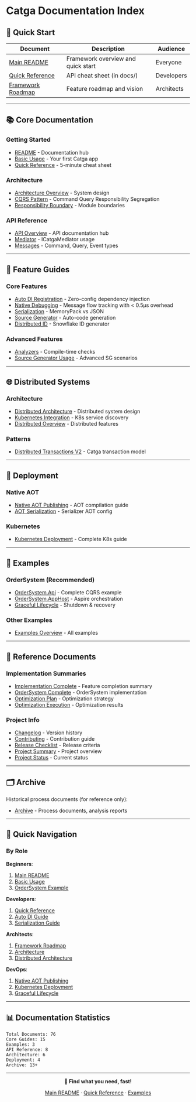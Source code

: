 # Catga Documentation Index

## 🚀 Quick Start

| Document | Description | Audience |
|----------|-------------|----------|
| [Main README](../README.md) | Framework overview and quick start | Everyone |
| [Quick Reference](QUICK-REFERENCE.md) | API cheat sheet (in docs/) | Developers |
| [Framework Roadmap](FRAMEWORK-ROADMAP.md) | Feature roadmap and vision | Architects |

---

## 📚 Core Documentation

### Getting Started
- [README](README.md) - Documentation hub
- [Basic Usage](examples/basic-usage.md) - Your first Catga app
- [Quick Reference](QUICK-REFERENCE.md) - 5-minute cheat sheet

### Architecture
- [Architecture Overview](architecture/ARCHITECTURE.md) - System design
- [CQRS Pattern](architecture/cqrs.md) - Command Query Responsibility Segregation
- [Responsibility Boundary](architecture/RESPONSIBILITY-BOUNDARY.md) - Module boundaries

### API Reference
- [API Overview](api/README.md) - API documentation hub
- [Mediator](api/mediator.md) - ICatgaMediator usage
- [Messages](api/messages.md) - Command, Query, Event types

---

## 🎯 Feature Guides

### Core Features
- [Auto DI Registration](guides/auto-di-registration.md) - Zero-config dependency injection
- [Native Debugging](DEBUGGING-PLAN.md) - Message flow tracking with < 0.5μs overhead
- [Serialization](guides/serialization.md) - MemoryPack vs JSON
- [Source Generator](guides/source-generator.md) - Auto-code generation
- [Distributed ID](guides/distributed-id.md) - Snowflake ID generator

### Advanced Features
- [Analyzers](guides/analyzers.md) - Compile-time checks
- [Source Generator Usage](guides/source-generator-usage.md) - Advanced SG scenarios

---

## 🌐 Distributed Systems

### Architecture
- [Distributed Architecture](distributed/ARCHITECTURE.md) - Distributed system design
- [Kubernetes Integration](distributed/KUBERNETES.md) - K8s service discovery
- [Distributed Overview](distributed/README.md) - Distributed features

### Patterns
- [Distributed Transactions V2](patterns/DISTRIBUTED-TRANSACTION-V2.md) - Catga transaction model

---

## 🚢 Deployment

### Native AOT
- [Native AOT Publishing](deployment/native-aot-publishing.md) - AOT compilation guide
- [AOT Serialization](aot/serialization-aot-guide.md) - Serializer AOT config

### Kubernetes
- [Kubernetes Deployment](deployment/kubernetes.md) - Complete K8s guide

---

## 📖 Examples

### OrderSystem (Recommended)
- [OrderSystem.Api](../examples/OrderSystem.Api/README.md) - Complete CQRS example
- [OrderSystem.AppHost](../examples/OrderSystem.AppHost/README.md) - Aspire orchestration
- [Graceful Lifecycle](../examples/OrderSystem.AppHost/README-GRACEFUL.md) - Shutdown & recovery

### Other Examples
- [Examples Overview](../examples/README.md) - All examples

---

## 📝 Reference Documents

### Implementation Summaries
- [Implementation Complete](IMPLEMENTATION-COMPLETE.md) - Feature completion summary
- [OrderSystem Complete](ORDERSYSTEM-COMPLETE.md) - OrderSystem implementation
- [Optimization Plan](OPTIMIZATION-PLAN.md) - Optimization strategy
- [Optimization Execution](OPTIMIZATION-EXECUTION.md) - Optimization results

### Project Info
- [Changelog](CHANGELOG.md) - Version history
- [Contributing](../CONTRIBUTING.md) - Contribution guide
- [Release Checklist](RELEASE-READINESS-CHECKLIST.md) - Release criteria
- [Project Summary](PROJECT_SUMMARY.md) - Project overview
- [Project Status](PROJECT-STATUS.md) - Current status

---

## 🗂️ Archive

Historical process documents (for reference only):
- [Archive](archive/) - Process documents, analysis reports

---

## 🎯 Quick Navigation

### By Role

**Beginners**:
1. [Main README](../README.md)
2. [Basic Usage](examples/basic-usage.md)
3. [OrderSystem Example](../examples/OrderSystem.Api/README.md)

**Developers**:
1. [Quick Reference](QUICK-REFERENCE.md)
2. [Auto DI Guide](guides/auto-di-registration.md)
3. [Serialization Guide](guides/serialization.md)

**Architects**:
1. [Framework Roadmap](FRAMEWORK-ROADMAP.md)
2. [Architecture](architecture/ARCHITECTURE.md)
3. [Distributed Architecture](distributed/ARCHITECTURE.md)

**DevOps**:
1. [Native AOT Publishing](deployment/native-aot-publishing.md)
2. [Kubernetes Deployment](deployment/kubernetes.md)
3. [Graceful Lifecycle](../examples/OrderSystem.AppHost/README-GRACEFUL.md)

---

## 📊 Documentation Statistics

```
Total Documents: 76
Core Guides: 15
Examples: 3
API Reference: 8
Architecture: 6
Deployment: 4
Archive: 13+
```

---

<div align="center">

**📖 Find what you need, fast!**

[Main README](../README.md) · [Quick Reference](QUICK-REFERENCE.md) · [Examples](../examples/)

</div>

